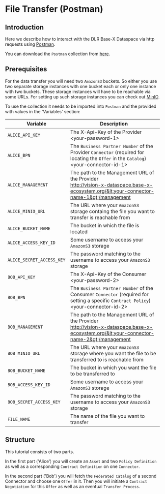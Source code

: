 # File Transfer (Postman)

## Introduction

Here we describe how to interact with the DLR Base-X Dataspace via http requests using [Postman](https://www.postman.com).

You can download the `Postman` collection from [here](collections/Onboarding%20Tutorial%20Postman.postman_collection.json).

## Prerequisites

For the data transfer you will need two `AmazonS3` buckets. So either you use two separate storage instances with one bucket each or only one instance with two buckets. These storage instances will have to be reachable via some URLs. For setting up such storage instances you can check out [MinIO](https://github.com/minio/minio).

To use the collection it needs to be imported into `Postman` and the provided with values in the 'Variables' section:

| Variable                  | Description      |
|---------------------------|------------------|
| `ALICE_API_KEY`           | The X-Api-Key of the Provider <br> &lt;your-password-1&gt; |
| `ALICE_BPN`               | The `Business Partner Number` of the Provider `Connector` (required for locating the `Offer` in the `Catalog`) <br> &lt;your-connector-id-1&gt; |
| `ALICE_MANAGEMENT`        | The path to the Management URL of the Provider <br> http://vision-x-dataspace.base-x-ecosystem.org/&lt;your-connector-name-1&gt;/management |
| `ALICE_MINIO_URL`         | The URL where your `AmazonS3` storage containg the file you want to transfer is reachable from |
| `ALICE_BUCKET_NAME`       | The bucket in which the file is located |
| `ALICE_ACCESS_KEY_ID`     | Some username to access your `AmazonS3` storage |
| `ALICE_SECRET_ACCESS_KEY` | The password matching to the username to access your `AmazonS3` storage |
| `BOB_API_KEY`             | The X-Api-Key of the Consumer <br> &lt;your-password-2&gt; |
| `BOB_BPN`                 | The `Business Partner Number` of the Consumer `Connector` (required for setting a specific `Contract Policy`) <br> &lt;your-connector-id-2&gt; |
| `BOB_MANAGEMENT`          | The path to the Management URL of the Provider <br> http://vision-x-dataspace.base-x-ecosystem.org/&lt;your-connector-name-2&gt;/management |
| `BOB_MINIO_URL`           | The URL where your `AmazonS3` storage where you want the file to be transferred to is reachable from |
| `BOB_BUCKET_NAME`         | The bucket in which you want the file to be transferred to |
| `BOB_ACCESS_KEY_ID`       | Some username to access your `AmazonS3` storage |
| `BOB_SECRET_ACCESS_KEY`   | The password matching to the username to access your `AmazonS3` storage |
| `FILE_NAME`               | The name of the file you want to transfer |

## Structure

This tutorial consists of two parts.

In the first part ('Alice') you will create an `Asset` and two `Policy Definition` as well as a corresponding `Contract Definition` on one `Connector`.

In the second part ('Bob') you will fetch the `Federated Catalog` of a second Connector and choose one `Offer` in it. Then you will initiate a `Contract Negotiation` for this `Offer` as well as an eventual `Transfer Process`.
